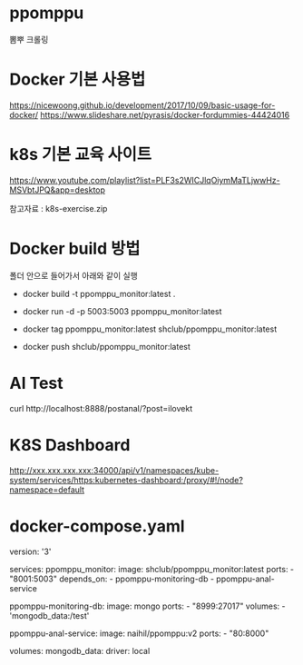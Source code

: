 # ppomppu
뽐뿌 크롤링

# Docker 기본 사용법
https://nicewoong.github.io/development/2017/10/09/basic-usage-for-docker/
https://www.slideshare.net/pyrasis/docker-fordummies-44424016

# k8s 기본 교육 사이트
https://www.youtube.com/playlist?list=PLF3s2WICJlqOiymMaTLjwwHz-MSVbtJPQ&app=desktop

참고자료 : k8s-exercise.zip

# Docker build 방법
폴더 안으로 들어가서 아래와 같이 실행 

- docker build -t ppomppu_monitor:latest .
- docker run -d -p 5003:5003 ppomppu_monitor:latest

- docker tag ppomppu_monitor:latest shclub/ppomppu_monitor:latest
- docker push shclub/ppomppu_monitor:latest

# AI Test
curl http://localhost:8888/postanal/\?post\=ilovekt


# K8S Dashboard
http://xxx.xxx.xxx.xxx:34000/api/v1/namespaces/kube-system/services/https:kubernetes-dashboard:/proxy/#!/node?namespace=default

# docker-compose.yaml
version: '3'

services:
  ppomppu_monitor:
    image: shclub/ppomppu_monitor:latest
    ports:
     - "8001:5003"
    depends_on:
     - ppomppu-monitoring-db
     - ppomppu-anal-service

  ppomppu-monitoring-db:
    image: mongo
    ports:
      - "8999:27017"
    volumes:
      - 'mongodb_data:/test'

  ppomppu-anal-service:
    image: naihil/ppomppu:v2
    ports:
     - "80:8000"

volumes:
  mongodb_data:
    driver: local


